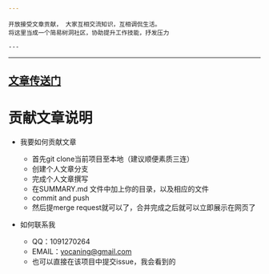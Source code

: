 ```yaml
---
 ```
    开放接受文章贡献， 大家互相交流知识，互相调侃生活。
    将这里当成一个简易树洞社区，协助提升工作技能，抒发压力
 ```
---
```


---
[文章传送门](https://yocan.gitbook.io/mynotes/)
---

# 贡献文章说明

- 我要如何贡献文章
    - 首先git clone当前项目至本地（建议顺便素质三连）
    - 创建个人文章分支
    - 完成个人文章撰写
    - 在SUMMARY.md 文件中加上你的目录，以及相应的文件
    - commit and push
    - 然后提merge request就可以了，合并完成之后就可以立即展示在网页了
    
    
    
- 如何联系我
    - QQ：1091270264
    - EMAIL：yocaning@gmail.com
    - 也可以直接在该项目中提交issue，我会看到的